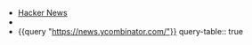 - [Hacker News](https://news.ycombinator.com/)
-
- {{query "https://news.ycombinator.com/"}}
  query-table:: true